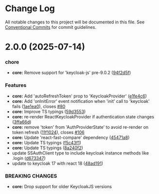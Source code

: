 # Change Log

All notable changes to this project will be documented in this file.
See [Conventional Commits](https://conventionalcommits.org) for commit guidelines.

# 2.0.0 (2025-07-14)


### chore

* **core:** Remove support for 'keycloak-js' pre-9.0.2 ([94f2d5f](https://github.com/michael-connolly236/react-keycloak-fork/commit/94f2d5f8f106955091c7cc8aaa6c6dd2dbb024c4))


### Features

* **core:** Add 'autoRefreshToken' prop to 'KeycloakProvider' ([e1fe4c6](https://github.com/michael-connolly236/react-keycloak-fork/commit/e1fe4c64ceaadac2cff626637eb64562f97a9b58))
* **core:** Add 'onInitError' event notification when 'init' call to 'keycloak' fails ([1ae1ea0](https://github.com/michael-connolly236/react-keycloak-fork/commit/1ae1ea022203d9dc6012fad632f6bd3efe2d78a2)), closes [#80](https://github.com/michael-connolly236/react-keycloak-fork/issues/80)
* **core:** Improve TS typings ([59d3553](https://github.com/michael-connolly236/react-keycloak-fork/commit/59d35536cfa9c37d4d0f8052ade2294fc9a63b59))
* **core:** re-render ReactKeycloakProvider if authentication state changes ([3ffa66d](https://github.com/michael-connolly236/react-keycloak-fork/commit/3ffa66dcd88927b0247bdaacade08f62cfd77ed2))
* **core:** remove 'token' from 'AuthProviderState' to avoid re-render on token refresh ([11f1024](https://github.com/michael-connolly236/react-keycloak-fork/commit/11f1024dfdabb62eac8d91cb9731722341c4f72c)), closes [#106](https://github.com/michael-connolly236/react-keycloak-fork/issues/106)
* **core:** Update 'react-fast-compare' dependency ([45471a8](https://github.com/michael-connolly236/react-keycloak-fork/commit/45471a811653d40b615b67c26cadfea7ff89ebc0))
* **core:** Update TS typings ([f5c43f1](https://github.com/michael-connolly236/react-keycloak-fork/commit/f5c43f17f8240c7df752218b4c277e207080ab8e))
* **core:** Update TS typings ([8a240f2](https://github.com/michael-connolly236/react-keycloak-fork/commit/8a240f26e495a57f70a0b54da9cfe64cf4e08002))
* update SSAuthClient type to include keycloak instance methods like .login ([d673347](https://github.com/michael-connolly236/react-keycloak-fork/commit/d673347b57e6607d040c0cf693de31e87ccba09c))
* update to keycloak 17 with react 18 ([48ad191](https://github.com/michael-connolly236/react-keycloak-fork/commit/48ad1914c22b17aaabaf79085f7b7810a319e603))


### BREAKING CHANGES

* **core:** Drop support for older KeycloakJS versions
